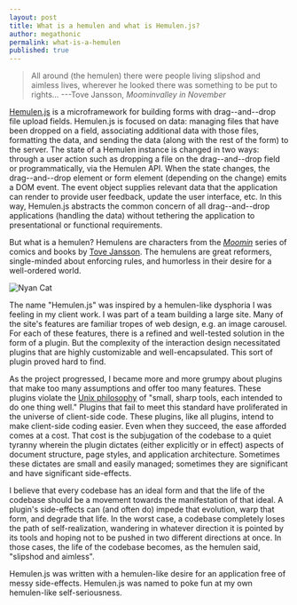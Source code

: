 ```yaml
---
layout: post
title: What is a hemulen and what is Hemulen.js?
author: megathonic
permalink: what-is-a-hemulen
published: true
---
```


>All around (the hemulen) there were people living slipshod and aimless lives, wherever he looked there was something to be put to rights... ---Tove Jansson, *Moominvalley in November*

[Hemulen.js](/hemulen) is a microframework for building forms with drag--and--drop file upload fields. Hemulen.js is focused on data: managing files that have been dropped on a field, associating additional data with those files, formatting the data, and sending the data (along with the rest of the form) to the server. The state of a Hemulen instance is changed in two ways: through a user action such as dropping a file on the drag--and--drop field or programmatically, via the Hemulen API. When the state changes, the drag--and--drop element or form element (depending on the change) emits a DOM event. The event object supplies relevant data that the application can render to provide user feedback, update the user interface, etc. In this way, Hemulen.js abstracts the common concern of all drag--and--drop applications (handling the data) without tethering the application to presentational or functional requirements.

But what is a hemulen? Hemulens are characters from the [*Moomin*](https://en.wikipedia.org/wiki/Moomin) series of comics and books by [Tove Jansson](https://en.wikipedia.org/wiki/Tove_Jansson). The hemulens are great reformers, single-minded about enforcing rules, and humorless in their desire for a well-ordered world. 

![Nyan Cat](http://media1.giphy.com/media/I0HnpnPbDR4lO/giphy.gif)

The name "Hemulen.js" was inspired by a hemulen-like dysphoria I was feeling in my client work. I was part of a team building a large site. Many of the site's features are familiar tropes of web design, e.g. an image carousel. For each of these features, there is a refined and well-tested solution in the form of a plugin. But the complexity of the interaction design necessitated plugins that are highly customizable and well-encapsulated. This sort of plugin proved hard to find.

As the project progressed, I became more and more grumpy about plugins that make too many assumptions and offer too many features. These plugins violate the [Unix philosophy](https://en.wikipedia.org/wiki/Unix_philosophy) of "small, sharp tools, each intended to do one thing well." Plugins that fail to meet this standard have proliferated in the universe of client-side code. These plugins, like all plugins, intend to make client-side coding easier. Even when they succeed, the ease afforded comes at a cost. That cost is the subjugation of the codebase to a quiet tyranny wherein the plugin dictates (either explicitly or in effect) aspects of document structure, page styles, and application architecture. Sometimes these dictates are small and easily managed; sometimes they are significant and have significant side-effects.

I believe that every codebase has an ideal form and that the life of the codebase should be a movement towards the manifestation of that ideal. A plugin's side-effects can (and often do) impede that evolution, warp that form, and degrade that life. In the worst case, a codebase completely loses the path of self-realization, wandering in whatever direction it is pointed by its tools and hoping not to be pushed in two different directions at once. In those cases, the life of the codebase becomes, as the hemulen said, "slipshod and aimless". 

Hemulen.js was written with a hemulen-like desire for an application free of messy side-effects. Hemulen.js was named to poke fun at my own hemulen-like self-seriousness.
